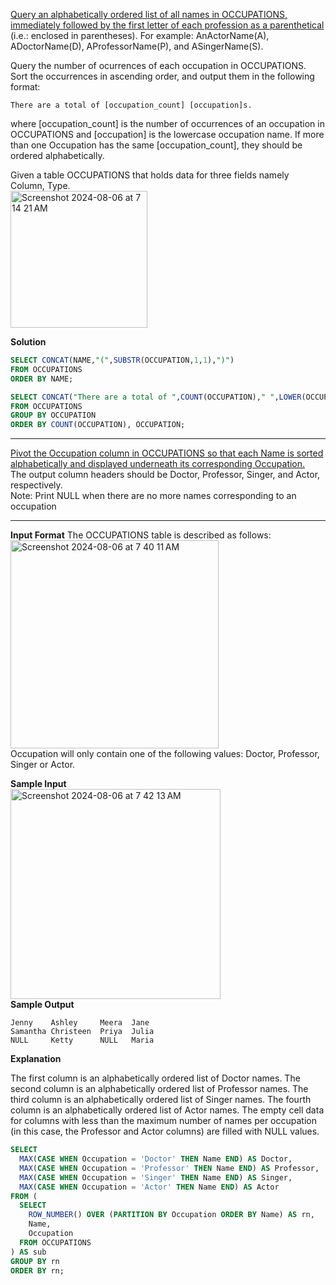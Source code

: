 [Query an alphabetically ordered list of all names in OCCUPATIONS, immediately followed by the first letter of each profession as a parenthetical](https://www.hackerrank.com/challenges/the-pads/problem?isFullScreen=true)<br>
 (i.e.: enclosed in parentheses). For example: AnActorName(A), ADoctorName(D), AProfessorName(P), and ASingerName(S).<br>

Query the number of ocurrences of each occupation in OCCUPATIONS. Sort the occurrences in ascending order, and output them in the following format: 
```markup
There are a total of [occupation_count] [occupation]s.
```
where [occupation_count] is the number of occurrences of an occupation in OCCUPATIONS and [occupation] is the lowercase occupation name. If more than one Occupation has the same [occupation_count], they should be ordered alphabetically.

Given a table OCCUPATIONS that holds data for three fields namely Column, Type.<br>
<img width="219" alt="Screenshot 2024-08-06 at 7 14 21 AM" src="https://github.com/user-attachments/assets/bf33912d-a932-46f1-8e98-a2b4a21d7fb9">

**Solution**
```sql
SELECT CONCAT(NAME,"(",SUBSTR(OCCUPATION,1,1),")") 
FROM OCCUPATIONS 
ORDER BY NAME;

SELECT CONCAT("There are a total of ",COUNT(OCCUPATION)," ",LOWER(OCCUPATION),"s.") 
FROM OCCUPATIONS 
GROUP BY OCCUPATION 
ORDER BY COUNT(OCCUPATION), OCCUPATION;
```

















---------------------------------------------------------------------------------------------------------------------------------------------------------------
[Pivot the Occupation column in OCCUPATIONS so that each Name is sorted alphabetically and displayed underneath its corresponding Occupation.](https://www.hackerrank.com/challenges/occupations/problem?isFullScreen=true)<br>
   The output column headers should be Doctor, Professor, Singer, and Actor, respectively.<br>
Note: Print NULL when there are no more names corresponding to an occupation

-------------------------------------------------------------------------------------------------------------------------------------------------------
**Input Format**
The OCCUPATIONS table is described as follows:<br>
<img width="333" alt="Screenshot 2024-08-06 at 7 40 11 AM" src="https://github.com/user-attachments/assets/09943705-8db7-46fb-be16-3b2d6d12ac98"><br>
Occupation will only contain one of the following values: Doctor, Professor, Singer or Actor.

**Sample Input**<br>
<img width="336" alt="Screenshot 2024-08-06 at 7 42 13 AM" src="https://github.com/user-attachments/assets/259d2a6e-6a09-4b53-8537-90519ca92593"><br>
**Sample Output**
```markup
Jenny    Ashley     Meera  Jane
Samantha Christeen  Priya  Julia
NULL     Ketty      NULL   Maria
```
**Explanation**

The first column is an alphabetically ordered list of Doctor names.
The second column is an alphabetically ordered list of Professor names.
The third column is an alphabetically ordered list of Singer names.
The fourth column is an alphabetically ordered list of Actor names.
The empty cell data for columns with less than the maximum number of names per occupation (in this case, the Professor and Actor columns) are filled with NULL values.

```sql
SELECT
  MAX(CASE WHEN Occupation = 'Doctor' THEN Name END) AS Doctor,
  MAX(CASE WHEN Occupation = 'Professor' THEN Name END) AS Professor,
  MAX(CASE WHEN Occupation = 'Singer' THEN Name END) AS Singer,
  MAX(CASE WHEN Occupation = 'Actor' THEN Name END) AS Actor
FROM (
  SELECT
    ROW_NUMBER() OVER (PARTITION BY Occupation ORDER BY Name) AS rn,
    Name,
    Occupation
  FROM OCCUPATIONS
) AS sub
GROUP BY rn
ORDER BY rn;
```

